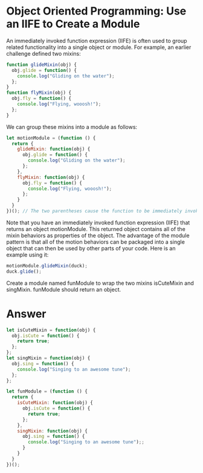 # Object Oriented Programming: Use an IIFE to Create a Module

An immediately invoked function expression (IIFE) is often used to group related functionality into a single object or module. For example, an earlier challenge defined two mixins:

```js
function glideMixin(obj) {
  obj.glide = function() {
    console.log("Gliding on the water");
  };
}
function flyMixin(obj) {
  obj.fly = function() {
    console.log("Flying, wooosh!");
  };
}
```

We can group these mixins into a module as follows:

```js
let motionModule = (function () {
  return {
    glideMixin: function(obj) {
      obj.glide = function() {
        console.log("Gliding on the water");
      };
    },
    flyMixin: function(obj) {
      obj.fly = function() {
        console.log("Flying, wooosh!");
      };
    }
  }
})(); // The two parentheses cause the function to be immediately invoked
```

Note that you have an immediately invoked function expression (IIFE) that returns an object motionModule. This returned object contains all of the mixin behaviors as properties of the object. The advantage of the module pattern is that all of the motion behaviors can be packaged into a single object that can then be used by other parts of your code. Here is an example using it:

```js
motionModule.glideMixin(duck);
duck.glide();
```

Create a module named funModule to wrap the two mixins isCuteMixin and singMixin. funModule should return an object.


# Answer

```js
let isCuteMixin = function(obj) {
  obj.isCute = function() {
    return true;
  };
};
let singMixin = function(obj) {
  obj.sing = function() {
    console.log("Singing to an awesome tune");
  };
};

let funModule = (function () {
  return {
    isCuteMixin: function(obj) {
      obj.isCute = function() {
        return true;
      };
    },
    singMixin: function(obj) {
      obj.sing = function() {
        console.log("Singing to an awesome tune");;
      }
    }
  }
})();
```